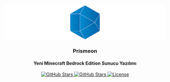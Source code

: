 ![Prismeon](.github/ASSETS/logo_readme.png)

<h3 align="center">Prismeon</h3>
<h4 align="center">Yeni Minecraft Bedrock Edition Sunucu Yazılımı</h4>

<p align="center">
  
  <!-- STAR BADGE -->
  <a href="https://github.com/Prismeon/Prismeon/stargazers">
    <img alt="GitHub Stars" src="https://img.shields.io/github/stars/Prismeon/Prismeon?style=for-the-badge">
  </a>
  <!-- ISSUES BADGE -->
  <a href="https://github.com/Prismeon/Prismeon/issues">
    <img alt="GitHub Stars" src="https://img.shields.io/github/issues/Prismeon/Prismeon?style=for-the-badge">
  </a>
  <!-- LICENSE BADGE -->
  <a href="https://opensource.org/licenses/BSD-3-Clause">
    <img alt="License" src="https://img.shields.io/github/license/Prismeon/Prismeon?style=for-the-badge">
  </a>

</p>